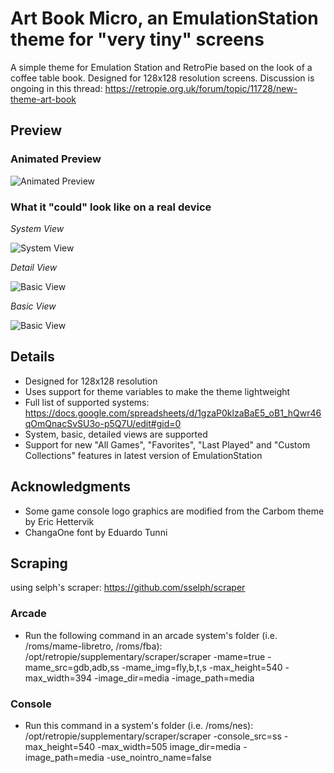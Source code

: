 # Art Book Micro, an EmulationStation theme for "very tiny" screens
A simple theme for Emulation Station and RetroPie based on the look of a coffee table book.  Designed for 128x128 resolution screens.
Discussion is ongoing in this thread: https://retropie.org.uk/forum/topic/11728/new-theme-art-book

## Preview

### Animated Preview

![Animated Preview](https://i.imgur.com/XPr1qlC.gif)

### What it "could" look like on a real device

*System View*

![System View](https://i.imgur.com/cMS8kwj.png)

*Detail View*

![Basic View](https://i.imgur.com/U7CfK4D.png)

*Basic View*

![Basic View](https://i.imgur.com/lWU9ctN.png)

## Details

- Designed for 128x128 resolution
- Uses support for theme variables to make the theme lightweight
- Full list of supported systems: https://docs.google.com/spreadsheets/d/1gzaP0klzaBaE5_oB1_hQwr46qOmQnacSvSU3o-p5Q7U/edit#gid=0
- System, basic, detailed views are supported
- Support for new "All Games", "Favorites", "Last Played" and "Custom Collections" features in latest version of EmulationStation

## Acknowledgments

- Some game console logo graphics are modified from the Carbom theme by Eric Hettervik
- ChangaOne font by Eduardo Tunni

## Scraping 
using selph's scraper: https://github.com/sselph/scraper

### Arcade
- Run the following command in an arcade system's folder (i.e. /roms/mame-libretro, /roms/fba): /opt/retropie/supplementary/scraper/scraper -mame=true -mame_src=gdb,adb,ss -mame_img=fly,b,t,s -max_height=540 -max_width=394 -image_dir=media -image_path=media

### Console

- Run this command in a system's folder (i.e. /roms/nes): /opt/retropie/supplementary/scraper/scraper -console_src=ss -max_height=540 -max_width=505 image_dir=media -image_path=media -use_nointro_name=false 
